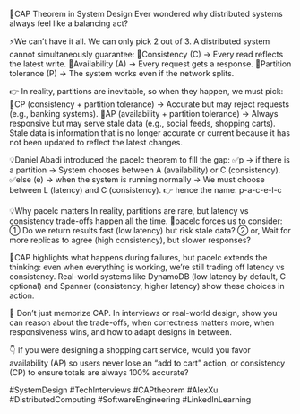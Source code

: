 🚦CAP Theorem in System Design
Ever wondered why distributed systems always feel like a balancing act?

⚡We can’t have it all. We can only pick 2 out of 3. A distributed system cannot simultaneously guarantee:
🔹Consistency (C) → Every read reflects the latest write.
🔹Availability (A) → Every request gets a response.
🔹Partition tolerance (P) → The system works even if the network splits.

👉 In reality, partitions are inevitable, so when they happen, we must pick:
🔹CP (consistency + partition tolerance) → Accurate but may reject requests (e.g., banking systems).
🔹AP (availability + partition tolerance) → Always responsive but may serve stale data (e.g., social feeds, shopping carts). 
Stale data is information that is no longer accurate or current because it has not been updated to reflect the latest changes.

💡Daniel Abadi introduced the pacelc theorem to fill the gap:
✅p → if there is a partition → System chooses between A (availability) or C (consistency).
✅else (e) → when the system is running normally → We must choose between L (latency) and C (consistency).
👉 hence the name: p-a-c-e-l-c

💡Why pacelc matters
In reality, partitions are rare, but latency vs consistency trade-offs happen all the time.
🔸pacelc forces us to consider:
 ① Do we return results fast (low latency) but risk stale data?
 ② or, Wait for more replicas to agree (high consistency), but slower responses?

📌CAP highlights what happens during failures, but pacelc extends the thinking: even when everything is working, we’re still trading off latency vs consistency. Real-world systems like DynamoDB (low latency by default, C optional) and Spanner (consistency, higher latency) show these choices in action.

📌 Don’t just memorize CAP. In interviews or real-world design, show you can reason about the trade-offs, when correctness matters more, when responsiveness wins, and how to adapt designs in between.

 👇 If you were designing a shopping cart service, would you favor availability (AP) so users never lose an “add to cart” action, or consistency (CP) to ensure totals are always 100% accurate?

#SystemDesign #TechInterviews #CAPtheorem #AlexXu #DistributedComputing #SoftwareEngineering #LinkedInLearning
